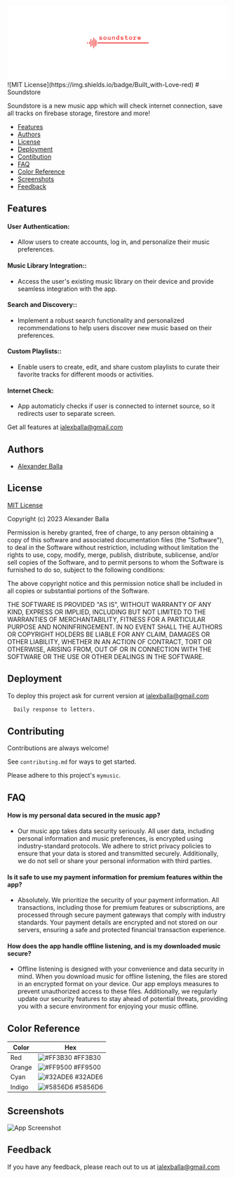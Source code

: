 <div align="center"> <img src="https://github.com/aiexxash/soundstore/blob/music-feature/soundstore-img/twitter_header_photo_2.png"> </div>
![MIT License](https://img.shields.io/badge/Built_with-Love-red)
# Soundstore

Soundstore is a new music app which will check internet connection, save all tracks on firebase storage, firestore and more!


* [Features](#Features)
* [Authors](#Authors)
* [License](#License)
* [Deployment](#Deployment)
* [Contibution](#Contibution)
* [FAQ](#FAQ)
* [Color Reference](#Color-Reference)
* [Screenshots](#Screenshots)
* [Feedback](#Feedback)
## Features

#### User Authentication:
- Allow users to create accounts, log in, and personalize their music preferences.
#### Music Library Integration::
- Access the user's existing music library on their device and provide seamless integration with the app.
#### Search and Discovery::
- Implement a robust search functionality and personalized recommendations to help users discover new music based on their preferences.
#### Custom Playlists::
- Enable users to create, edit, and share custom playlists to curate their favorite tracks for different moods or activities.
#### Internet Check:
- App automaticly checks if user is connected to internet source, so it redirects user to separate screen.

Get all features at ialexballa@gmail.com


## Authors

- [Alexander Balla](https://www.github.com/aiexxash)


## License

[MIT License](https://github.com/aiexxash/mymusic/blob/main/LICENSE)

Copyright (c) 2023 Alexander Balla

Permission is hereby granted, free of charge, to any person obtaining a copy
of this software and associated documentation files (the "Software"), to deal
in the Software without restriction, including without limitation the rights
to use, copy, modify, merge, publish, distribute, sublicense, and/or sell
copies of the Software, and to permit persons to whom the Software is
furnished to do so, subject to the following conditions:

The above copyright notice and this permission notice shall be included in all
copies or substantial portions of the Software.

THE SOFTWARE IS PROVIDED "AS IS", WITHOUT WARRANTY OF ANY KIND, EXPRESS OR
IMPLIED, INCLUDING BUT NOT LIMITED TO THE WARRANTIES OF MERCHANTABILITY,
FITNESS FOR A PARTICULAR PURPOSE AND NONINFRINGEMENT. IN NO EVENT SHALL THE
AUTHORS OR COPYRIGHT HOLDERS BE LIABLE FOR ANY CLAIM, DAMAGES OR OTHER
LIABILITY, WHETHER IN AN ACTION OF CONTRACT, TORT OR OTHERWISE, ARISING FROM,
OUT OF OR IN CONNECTION WITH THE SOFTWARE OR THE USE OR OTHER DEALINGS IN THE
SOFTWARE.
## Deployment

To deploy this project ask for current version at ialexballa@gmail.com

```bash
  Daily response to letters.
```


## Contributing

Contributions are always welcome!

See `contributing.md` for ways to get started.

Please adhere to this project's `mymusic`.


## FAQ

#### How is my personal data secured in the music app?

- Our music app takes data security seriously. All user data, including personal information and music preferences, is encrypted using industry-standard protocols. We adhere to strict privacy policies to ensure that your data is stored and transmitted securely. Additionally, we do not sell or share your personal information with third parties.

#### Is it safe to use my payment information for premium features within the app?

- Absolutely. We prioritize the security of your payment information. All transactions, including those for premium features or subscriptions, are processed through secure payment gateways that comply with industry standards. Your payment details are encrypted and not stored on our servers, ensuring a safe and protected financial transaction experience.

#### How does the app handle offline listening, and is my downloaded music secure?

- Offline listening is designed with your convenience and data security in mind. When you download music for offline listening, the files are stored in an encrypted format on your device. Our app employs measures to prevent unauthorized access to these files. Additionally, we regularly update our security features to stay ahead of potential threats, providing you with a secure environment for enjoying your music offline.
## Color Reference

| Color             | Hex                                                                |
| ----------------- | ------------------------------------------------------------------ |
| Red | ![#FF3B30](https://via.placeholder.com/10/FF3B30?text=+) #FF3B30 |
| Orange | ![#FF9500](https://via.placeholder.com/10/FF9500?text=+) #FF9500 |
| Cyan | ![#32ADE6](https://via.placeholder.com/10/32ADE6?text=+) #32ADE6 |
| Indigo | ![#5856D6](https://via.placeholder.com/10/5856D6?text=+) #5856D6 |


## Screenshots

![App Screenshot](https://via.placeholder.com/468x300?text=App+Screenshot+Here)


## Feedback

If you have any feedback, please reach out to us at ialexballa@gmail.com

